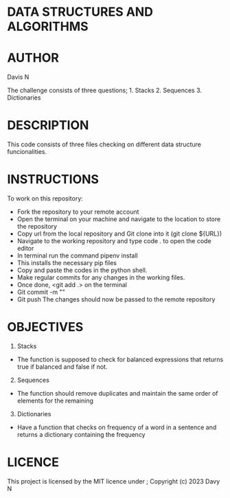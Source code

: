 # DATA STRUCTURES AND ALGORITHMS

# AUTHOR
Davis N

The challenge consists of three questions;
    1. Stacks
    2. Sequences
    3. Dictionaries

# DESCRIPTION
This code consists of three files checking on different data structure funcionalities. 

# INSTRUCTIONS
 To work on this repository:
- Fork the repository to your remote account
- Open the terminal on your machine and navigate to the location to store the repository
- Copy url from the local repository and Git clone into it (git clone ${URL})
- Navigate to the working repository and type code . to open the code editor
- In terminal run the command 
    pipenv install
- This installs the necessary pip files
- Copy and paste the codes in the python shell.
- Make regular commits for any changes in the working files.
- Once done, <git add .> on the terminal
- Git commit -m "<text>"
- Git push
The changes should now be passed to the remote repository 


# OBJECTIVES
 1. Stacks 
 - The function is supposed to check for balanced expressions that returns true if balanced and false if not.

 2. Sequences
 - The function should remove duplicates and maintain the same order of elements for the remaining

 3. Dictionaries
 - Have a function that checks on frequency of a word in a sentence and returns a dictionary containing the frequency

 # LICENCE
This project is licensed by the MIT licence under ; Copyright (c) 2023 Davy N



